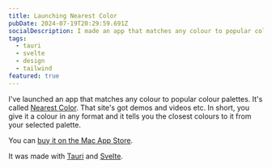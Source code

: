 ```yaml
---
title: Launching Nearest Color
pubDate: 2024-07-19T20:29:59.691Z
socialDescription: I made an app that matches any colour to popular colour palettes
tags:
  - tauri
  - svelte
  - design
  - tailwind
featured: true
---
```


I've launched an app that matches any colour to popular colour palettes. It's called [Nearest Color](https://nearest-color.com). That site's got demos and videos etc. In short, you give it a colour in any format and it tells you the closest colours to it from your selected palette.

You can [buy it on the Mac App Store](https://apps.apple.com/gb/app/nearest-color/id6504228400).

It was made with [Tauri](https://tauri.app) and [Svelte](https://svelte.dev).